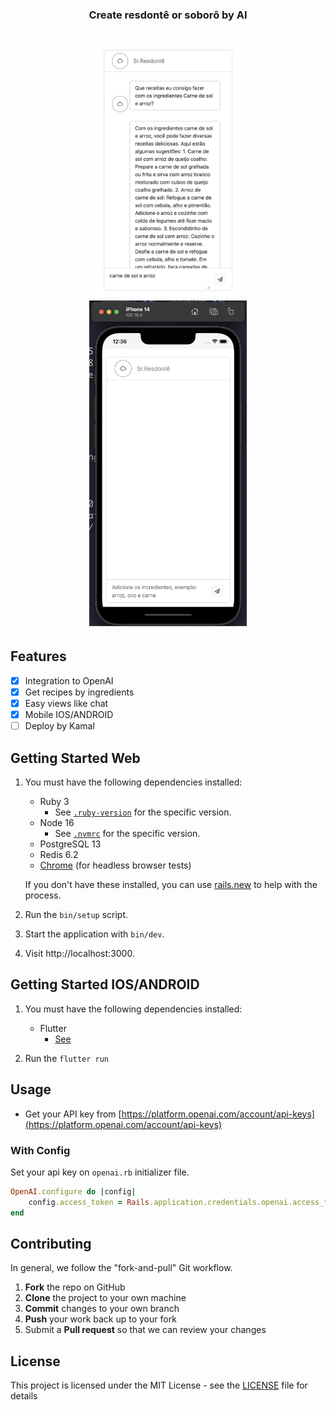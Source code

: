 <h3 align="center">
  Create resdontê or soborô by AI
</h3>

<h1 align="center" style="border-bottom: none">
  <div>
    <img  alt="Resdontê" src="https://github.com/esmerino/resdonte/blob/main/app/assets/images/screenshot.png"  width="50%" height="50%" />
  </div>

  <div>
    <img  alt="Resdontê" src="https://github.com/esmerino/resdonte/blob/main/app/assets/images/ios.png"  width="50%" height="50%" />
  </div>
</h1>

## Features

- [x] Integration to OpenAI
- [x] Get recipes by ingredients
- [x] Easy views like chat
- [x] Mobile IOS/ANDROID
- [ ] Deploy by Kamal

## Getting Started Web

1. You must have the following dependencies installed:

     - Ruby 3
          - See [`.ruby-version`](.ruby-version) for the specific version.
     - Node 16 
          - See [`.nvmrc`](.nvmrc) for the specific version.
     - PostgreSQL 13
     - Redis 6.2
     - [Chrome](https://www.google.com/search?q=chrome) (for headless browser tests)

    If you don't have these installed, you can use [rails.new](https://rails.new) to help with the process.

2. Run the `bin/setup` script.
3. Start the application with `bin/dev`.
4. Visit http://localhost:3000.

## Getting Started IOS/ANDROID

1. You must have the following dependencies installed:
     - Flutter
          - [See](https://docs.flutter.dev/get-started/install)

2. Run the `flutter run`

## Usage

- Get your API key from [https://platform.openai.com/account/api-keys](https://platform.openai.com/account/api-keys)

### With Config

Set your api key on `openai.rb` initializer file.

```ruby
OpenAI.configure do |config|
    config.access_token = Rails.application.credentials.openai.access_token || ENV.fetch("OPENAI_ACCESS_TOKEN")
end
```

## Contributing

In general, we follow the "fork-and-pull" Git workflow.

 1. **Fork** the repo on GitHub
 2. **Clone** the project to your own machine
 3. **Commit** changes to your own branch
 4. **Push** your work back up to your fork
 5. Submit a **Pull request** so that we can review your changes

## License

This project is licensed under the MIT License - see the [LICENSE](LICENSE) file for details
